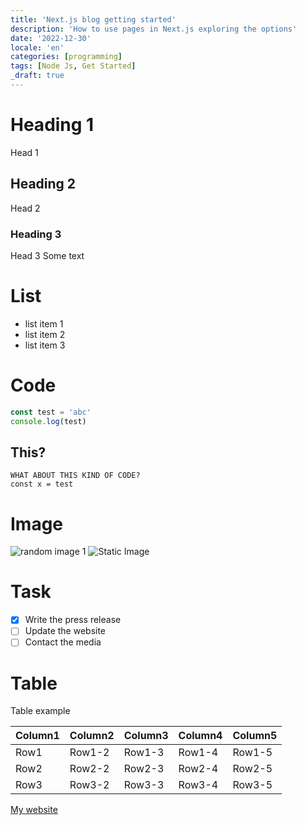 ```yaml
---
title: 'Next.js blog getting started'
description: 'How to use pages in Next.js exploring the options'
date: '2022-12-30'
locale: 'en'
categories: [programming]
tags: [Node Js, Get Started]
_draft: true
---
```


# Heading 1
Head 1
## Heading 2
Head 2
### Heading 3
Head 3
Some text

# List
- list item 1
- list item 2
- list item 3

# Code
```typescript
const test = 'abc'
console.log(test)
```
## This?
```WHAT ABOUT THIS KIND OF CODE?``` <br />
```const x = test```

# Image
![random image 1](https://picsum.photos/1280/720)
![Static Image](/logos/javascript-logo.jpeg)

# Task
- [x] Write the press release
- [ ] Update the website
- [ ] Contact the media

# Table
Table example

| Column1 | Column2 | Column3 | Column4 | Column5 |
|---------|---------|---------|---------|---------|
| Row1    | Row1-2  | Row1-3  | Row1-4  | Row1-5  |
| Row2    | Row2-2  | Row2-3  | Row2-4  | Row2-5  |
| Row3    | Row3-2  | Row3-3  | Row3-4  | Row3-5  |

[My website](http://localhost:3000/)
